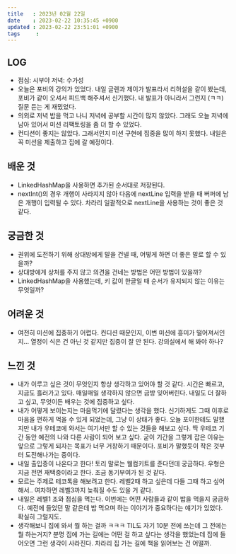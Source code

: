 ```yaml
---
title   : 2023년 02월 22일
date    : 2023-02-22 10:35:45 +0900
updated : 2023-02-22 23:51:01 +0900
tags     : 
---
```

## LOG
- 점심: 시부야 저녁: 수가성
- 오늘은 포비의 강의가 있었다. 내일 글렌과 제이가 발표라서 리허설을 같이 봤는데, 포비가 같이 오셔서 피드백 해주셔서 신기했다. 내 발표가 아니라서 그런지 (ㅋㅋ) 질문 듣는 게 재밌었다.
- 의외로 저녁 밥을 먹고 나니 저녁에 공부할 시간이 많지 않았다. 그래도 오늘 저녁에 남아 있어서 미션 리팩토링을 좀 더 할 수 있었다.
- 컨디션이 좋지는 않았다. 그래서인지 미션 구현에 집중을 많이 하지 못했다. 내일은 꼭 미션을 제출하고 집에 갈 예정이다.

## 배운 것
- LinkedHashMap을 사용하면 추가된 순서대로 저장된다.
- nextInt()의 경우 개행이 사라지지 않아 다음에 nextLine 입력을 받을 때 버퍼에 남은 개행이 입력될 수 있다. 차라리 일괄적으로 nextLine을 사용하는 것이 좋은 것 같다.

## 궁금한 것
- 권위에 도전하기 위해 상대방에게 말을 건넬 때, 어떻게 하면 더 좋은 말로 할 수 있을까?
- 상대방에게 상처를 주지 않고 의견을 건네는 방법은 어떤 방법이 있을까?
- LinkedHashMap을 사용했는데, 키 값이 한글일 때 순서가 유지되지 않는 이유는 무엇일까? 

## 어려운 것
- 여전히 미션에 집중하기 어렵다. 컨디션 때문인지, 이번 미션에 흥미가 떨어져서인지... 열정이 식은 건 아닌 것 같지만 집중이 잘 안 된다. 강의실에서 해 봐야 하나?

## 느낀 것
- 내가 이루고 싶은 것이 무엇인지 항상 생각하고 있어야 할 것 같다. 시간은 빠르고, 지금도 흘러가고 있다. 매일매일 생각하지 않으면 금방 잊어버린다. 내일도 더 잘하고 싶고, 무엇이든 배우는 것에 집중하고 싶다.
- 내가 어떻게 보이는지는 마음먹기에 달렸다는 생각을 했다. 신기하게도 그때 이후로 마음을 편하게 먹을 수 있게 되었는데, 그냥 이 상태가 좋다. 오늘 포이한테도 말했지만 내가 우테코에 와서는 여기서만 할 수 있는 것들을 해보고 싶다. 딱 우테코 기간 동안 예전의 나와 다른 사람이 되어 보고 싶다. 굳이 기간을 그렇게 잡은 이유는 앞으로 그렇게 되자는 목표가 너무 거창하기 때문이다. 포비가 말했듯이 작은 것부터 도전해나가는 중이다.
- 내일 출입증이 나온다고 한다! 토리 말로는 웰컴키트를 준다던데 궁금하다. 우형은 지금 전면 재택중이라고 한다. 조금 동기부여가 된 것 같다.
- 모르는 주제로 테코톡을 해보려고 한다. 레벨2때 하고 싶은데 다들 그때 하고 싶어해서.. 여차하면 레벨3까지 늦춰질 수도 있을 거 같다.
- 내일은 레벨1 조와 점심을 먹는다. 이번에는 어떤 사람들과 같이 밥을 먹을지 궁금하다. 예전에 들었던 말 같은데 밥 먹으며 하는 이야기가 중요하다는 얘기가 있었다. 확실히 그럴지도.
- 생각해보니 집에 와서 뭘 하는 걸까 ㅋㅋㅋ TIL도 자기 10분 전에 쓰는데 그 전에는 뭘 하는거지? 분명 집에 가는 길에는 어떤 걸 하고 싶다는 생각을 했었는데 집에 들어오면 그런 생각이 사라진다. 차라리 집 가는 길에 책을 읽어보는 건 어떨까.
